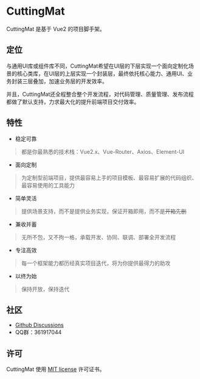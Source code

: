 # CuttingMat

CuttingMat 是基于 Vue2 的项目脚手架。

## 定位

与通用UI库或组件库不同，CuttingMat希望在UI层的下层实现一个面向定制化场景的核心类库，在UI层的上层实现一个封装层，最终依托核心能力、通用UI、业务封装三层叠加，加速业务层的开发效率。

并且，CuttingMat还全程整合整个开发流程，对代码管理、质量管理、发布流程都做了默认支持，力求最大化的提升前端项目交付效率。

## 特性

- 稳定可靠

> 都是你最熟悉的技术栈：Vue2.x、Vue-Router、Axios、Element-UI

- 面向定制

> 为定制型前端项目，提供最容易上手的项目模板、最容易扩展的代码组织、最容易使用的工具能力

- 简单灵活

> 提供场景支持，而不是提供业务实现，保证开箱即用，而不是~~开箱先删~~

- 兼收并蓄

> 无所不包，又不拘一格，承载开发、协同、联调、部署全开发流程

- 专注高效

> 每一个框架能力都历经真实项目迭代，将为你提供最得力的助攻

- 以终为始

> 保持开放，保持迭代

## 社区

- [Github Discussions](https://github.com/cutting-mat/template-element-ui/discussions)
- QQ群：361917044

## 许可

CuttingMat 使用 [MIT license](https://opensource.org/licenses/MIT) 许可证书。

